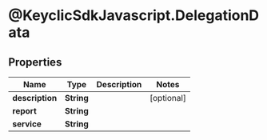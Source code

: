 # @KeyclicSdkJavascript.DelegationData

## Properties
Name | Type | Description | Notes
------------ | ------------- | ------------- | -------------
**description** | **String** |  | [optional] 
**report** | **String** |  | 
**service** | **String** |  | 


